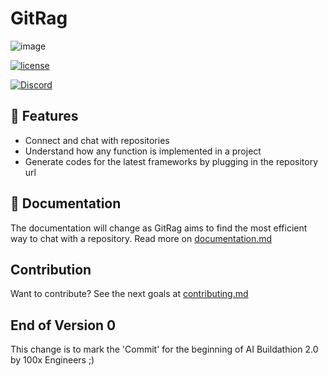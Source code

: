 # GitRag
![image](https://github.com/user-attachments/assets/328cf8f3-0677-4894-8a3f-5e514e53d17f)

[![license](https://img.shields.io/badge/license-MIT-blue)](https://github.com/shrideep-tamboli/GitRAG/blob/main/LICENSE)

[![Discord](https://img.shields.io/discord/1366502214419484772?label=GitRag&logo=discord&style=flat)](https://discord.gg/K897HuZjgB)


## 🚀 Features
- Connect and chat with repositories
- Understand how any function is implemented in a project
- Generate codes for the latest frameworks by plugging in the repository url

## 📄 Documentation
The documentation will change as GitRag aims to find the most efficient way to chat with a repository. Read more on [documentation.md](https://github.com/shrideep-tamboli/GitRAG/blob/main/documentation.md)

## Contribution
Want to contribute? See the next goals at [contributing.md](https://github.com/shrideep-tamboli/GitRAG/blob/main/CONTRIBUTING.md)

## End of Version 0
This change is to mark the 'Commit' for the beginning of AI Buildathion 2.0 by 100x Engineers ;)
